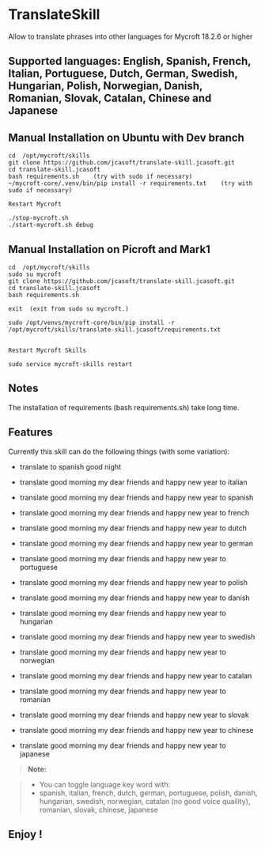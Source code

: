 **TranslateSkill**
===================

Allow to translate phrases into other languages for Mycroft 18.2.6 or higher

Supported languages:
English, Spanish, French, Italian, Portuguese, Dutch, German, Swedish, Hungarian, Polish, Norwegian, Danish, Romanian, Slovak, Catalan, Chinese and Japanese
----------


Manual Installation on Ubuntu with Dev branch
---------------------------------------------

    cd  /opt/mycroft/skills
    git clone https://github.com/jcasoft/translate-skill.jcasoft.git
    cd translate-skill.jcasoft
    bash requirements.sh    (try with sudo if necessary)
    ~/mycroft-core/.venv/bin/pip install -r requirements.txt    (try with sudo if necessary)

    Restart Mycroft

    ./stop-mycroft.sh
    ./start-mycroft.sh debug




Manual Installation on Picroft and Mark1
----------------------------------------

    cd  /opt/mycroft/skills
    sudo su mycroft
    git clone https://github.com/jcasoft/translate-skill.jcasoft.git
    cd translate-skill.jcasoft
    bash requirements.sh

    exit  (exit from sudo su mycroft.)

    sudo /opt/venvs/mycroft-core/bin/pip install -r /opt/mycroft/skills/translate-skill.jcasoft/requirements.txt


    Restart Mycroft Skills

    sudo service mycroft-skills restart



Notes
--------------------

The installation of requirements (bash requirements.sh) take long time.


Features
--------------------

Currently this skill can do the following things (with some variation):

- translate to spanish good night

- translate good morning my dear friends and happy new year to italian
- translate good morning my dear friends and happy new year to spanish
- translate good morning my dear friends and happy new year to french
- translate good morning my dear friends and happy new year to dutch
- translate good morning my dear friends and happy new year to german
- translate good morning my dear friends and happy new year to portuguese
- translate good morning my dear friends and happy new year to polish
- translate good morning my dear friends and happy new year to danish
- translate good morning my dear friends and happy new year to hungarian
- translate good morning my dear friends and happy new year to swedish
- translate good morning my dear friends and happy new year to norwegian
- translate good morning my dear friends and happy new year to catalan
- translate good morning my dear friends and happy new year to romanian
- translate good morning my dear friends and happy new year to slovak
- translate good morning my dear friends and happy new year to chinese
- translate good morning my dear friends and happy new year to japanese

> **Note:**

> - You can toggle language key word with:
> - spanish, italian, french, dutch, german, portuguese, polish, danish, hungarian, swedish, norwegian, catalan (no good voice quaility), romanian, slovak, chinese, japanese



**Enjoy !**
--------
